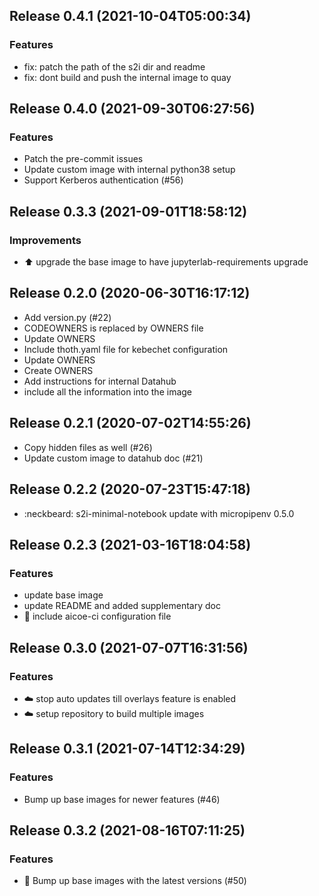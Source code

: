 
## Release 0.4.1 (2021-10-04T05:00:34)
### Features
* fix: patch the path of the s2i dir and readme
* fix: dont build and push the internal image to quay

## Release 0.4.0 (2021-09-30T06:27:56)
### Features
* Patch the pre-commit issues
* Update custom image with internal python38 setup
* Support Kerberos authentication (#56)

## Release 0.3.3 (2021-09-01T18:58:12)
### Improvements
* :arrow_up: upgrade the base image to have jupyterlab-requirements upgrade

## Release 0.2.0 (2020-06-30T16:17:12)
* Add version.py (#22)
* CODEOWNERS is replaced by OWNERS file
* Update OWNERS
* Include thoth.yaml file for kebechet configuration
* Update OWNERS
* Create OWNERS
* Add instructions for internal Datahub
* include all the information into the image

## Release 0.2.1 (2020-07-02T14:55:26)
* Copy hidden files as well (#26)
* Update custom image to datahub doc (#21)

## Release 0.2.2 (2020-07-23T15:47:18)
* :neckbeard: s2i-minimal-notebook update with micropipenv 0.5.0

## Release 0.2.3 (2021-03-16T18:04:58)
### Features
* update base image
* update README and added supplementary doc
* :truck: include aicoe-ci configuration file

## Release 0.3.0 (2021-07-07T16:31:56)
### Features
* :cloud: stop auto updates till overlays feature is enabled
* :cloud: setup repository to build multiple images

## Release 0.3.1 (2021-07-14T12:34:29)
### Features
* Bump up base images for newer features (#46)

## Release 0.3.2 (2021-08-16T07:11:25)
### Features
* :ship: Bump up base images with the latest versions (#50)
